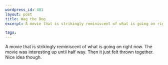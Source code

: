 ```yaml
--- 
wordpress_id: 481
layout: post
title: Wag the Dog
excerpt: A movie that is strikingly reminiscent of what is going on right now.  The movie was interesting up until half way.  Then it just felt thrown together.  Nice idea though.

tags: 
---
```


A movie that is strikingly reminiscent of what is going on right now.  The movie was interesting up until half way.  Then it just felt thrown together.  Nice idea though.
